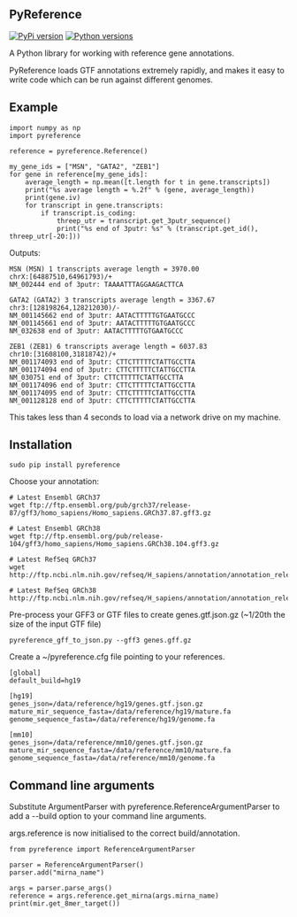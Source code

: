 ## PyReference ##

[![PyPi version](https://img.shields.io/pypi/v/pyreference.svg)](https://pypi.org/project/pyreference/) [![Python versions](https://img.shields.io/pypi/pyversions/pyreference.svg)](https://pypi.org/project/pyreference/)

A Python library for working with reference gene annotations.

PyReference loads GTF annotations extremely rapidly, and makes it easy to write code which can be run against different genomes.

## Example ##

    import numpy as np
    import pyreference
	
	reference = pyreference.Reference()

	my_gene_ids = ["MSN", "GATA2", "ZEB1"]
	for gene in reference[my_gene_ids]:
		average_length = np.mean([t.length for t in gene.transcripts])
		print("%s average length = %.2f" % (gene, average_length))
		print(gene.iv)
		for transcript in gene.transcripts:
			if transcript.is_coding:
				threep_utr = transcript.get_3putr_sequence()
				print("%s end of 3putr: %s" % (transcript.get_id(), threep_utr[-20:]))

Outputs:

	MSN (MSN) 1 transcripts average length = 3970.00
	chrX:[64887510,64961793)/+
	NM_002444 end of 3putr: TAAAATTTAGGAAGACTTCA

	GATA2 (GATA2) 3 transcripts average length = 3367.67
	chr3:[128198264,128212030)/-
	NM_001145662 end of 3putr: AATACTTTTTGTGAATGCCC
	NM_001145661 end of 3putr: AATACTTTTTGTGAATGCCC
	NM_032638 end of 3putr: AATACTTTTTGTGAATGCCC

	ZEB1 (ZEB1) 6 transcripts average length = 6037.83
	chr10:[31608100,31818742)/+
	NM_001174093 end of 3putr: CTTCTTTTTCTATTGCCTTA
	NM_001174094 end of 3putr: CTTCTTTTTCTATTGCCTTA
	NM_030751 end of 3putr: CTTCTTTTTCTATTGCCTTA
	NM_001174096 end of 3putr: CTTCTTTTTCTATTGCCTTA
	NM_001174095 end of 3putr: CTTCTTTTTCTATTGCCTTA
	NM_001128128 end of 3putr: CTTCTTTTTCTATTGCCTTA

This takes less than 4 seconds to load via a network drive on my machine.

## Installation ##

    sudo pip install pyreference

Choose your annotation:

    # Latest Ensembl GRCh37
    wget ftp://ftp.ensembl.org/pub/grch37/release-87/gff3/homo_sapiens/Homo_sapiens.GRCh37.87.gff3.gz

    # Latest Ensembl GRCh38
    wget ftp://ftp.ensembl.org/pub/release-104/gff3/homo_sapiens/Homo_sapiens.GRCh38.104.gff3.gz

    # Latest RefSeq GRCh37
    wget http://ftp.ncbi.nlm.nih.gov/refseq/H_sapiens/annotation/annotation_releases/105.20201022/GCF_000001405.25_GRCh37.p13/GCF_000001405.25_GRCh37.p13_genomic.gff.gz

    # Latest RefSeq GRCh38
    http://ftp.ncbi.nlm.nih.gov/refseq/H_sapiens/annotation/annotation_releases/109.20210514/GCF_000001405.39_GRCh38.p13/GCF_000001405.39_GRCh38.p13_genomic.gff.gz

Pre-process your GFF3 or GTF files to create genes.gtf.json.gz (~1/20th the size of the input GTF file)
    
    pyreference_gff_to_json.py --gff3 genes.gff.gz

Create a ~/pyreference.cfg file pointing to your references.

	[global]
	default_build=hg19

	[hg19]
	genes_json=/data/reference/hg19/genes.gtf.json.gz
	mature_mir_sequence_fasta=/data/reference/hg19/mature.fa
	genome_sequence_fasta=/data/reference/hg19/genome.fa

	[mm10]
	genes_json=/data/reference/mm10/genes.gtf.json.gz
	mature_mir_sequence_fasta=/data/reference/mm10/mature.fa
	genome_sequence_fasta=/data/reference/mm10/genome.fa


## Command line arguments ##

Substitute ArgumentParser with pyreference.ReferenceArgumentParser to add a --build option to your command line arguments. 

args.reference is now initialised to the correct build/annotation.

	from pyreference import ReferenceArgumentParser

	parser = ReferenceArgumentParser()
	parser.add("mirna_name")

	args = parser.parse_args()
	reference = args.reference.get_mirna(args.mirna_name)
	print(mir.get_8mer_target())

